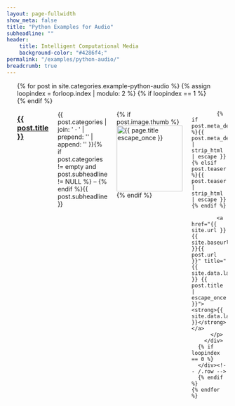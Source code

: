 ```yaml
---
layout: page-fullwidth
show_meta: false
title: "Python Examples for Audio"
subheadline: ""
header:
    title: Intelligent Computational Media
    background-color: "#4286f4;"
permalink: "/examples/python-audio/"
breadcrumb: true
---
```


<ul>
	{% for post in site.categories.example-python-audio %}
	  {% assign loopindex = forloop.index | modulo: 2 %}
	  {% if loopindex == 1 %}
		<div class="row">
	  {% endif %}
		<div class="small-6 columns">
		  <h3><a href="{{ site.url }}{{ site.baseurl }}{{ post.url }}">{{ post.title }}</a></h3>
		  <p class="subheadline">{{ post.categories | join: ' &middot; ' | prepend: '<span class="subheader">' | append: '</span>' }}{% if post.categories != empty and post.subheadline != NULL %} – {% endif %}{{ post.subheadline }}</p>
		  <p>
			{% if post.image.thumb %}<a href="{{ site.url }}{{ site.baseurl }}{{ post.url }}" title="{{ post.title | escape_once }}"><img src="{{ site.urlimg }}{{ post.image.thumb }}" class="alignleft" width="150" height="150" alt="{{ page.title escape_once }}"></a>{% endif %}

			{% if post.meta_description %}{{ post.meta_description | strip_html | escape }}{% elsif post.teaser %}{{ post.teaser | strip_html | escape }}{% endif %}

			<a href="{{ site.url }}{{ site.baseurl }}{{ post.url }}" title="{{ site.data.language.read }} {{ post.title | escape_once }}"><strong>{{ site.data.language.read_more }}</strong></a>
		  </p>
		</div>
	  {% if loopindex == 0 %}
	  </div><!-- /.row -->
	  {% endif %}
    {% endfor %}
</ul>